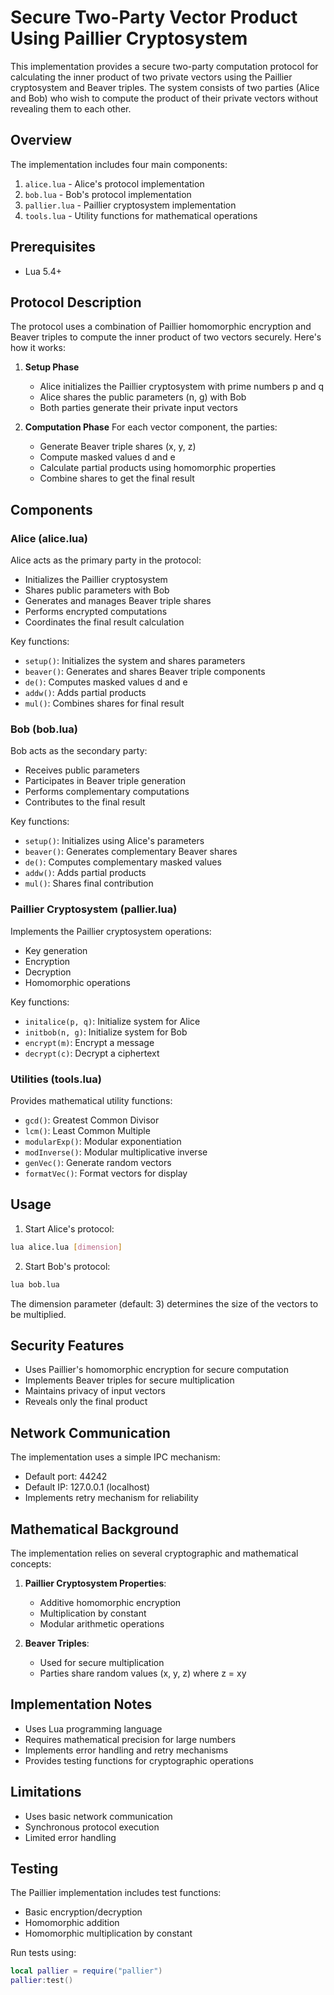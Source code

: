 # Secure Two-Party Vector Product Using Paillier Cryptosystem

This implementation provides a secure two-party computation protocol for calculating the inner product of two private vectors using the Paillier cryptosystem and Beaver triples. The system consists of two parties (Alice and Bob) who wish to compute the product of their private vectors without revealing them to each other.

## Overview

The implementation includes four main components:

1. `alice.lua` - Alice's protocol implementation
2. `bob.lua` - Bob's protocol implementation
3. `pallier.lua` - Paillier cryptosystem implementation
4. `tools.lua` - Utility functions for mathematical operations

## Prerequisites
- Lua 5.4+

## Protocol Description

The protocol uses a combination of Paillier homomorphic encryption and Beaver triples to compute the inner product of two vectors securely. Here's how it works:

1. **Setup Phase**
   - Alice initializes the Paillier cryptosystem with prime numbers p and q
   - Alice shares the public parameters (n, g) with Bob
   - Both parties generate their private input vectors

2. **Computation Phase**
   For each vector component, the parties:
   - Generate Beaver triple shares (x, y, z)
   - Compute masked values d and e
   - Calculate partial products using homomorphic properties
   - Combine shares to get the final result

## Components

### Alice (alice.lua)

Alice acts as the primary party in the protocol:
- Initializes the Paillier cryptosystem
- Shares public parameters with Bob
- Generates and manages Beaver triple shares
- Performs encrypted computations
- Coordinates the final result calculation

Key functions:
- `setup()`: Initializes the system and shares parameters
- `beaver()`: Generates and shares Beaver triple components
- `de()`: Computes masked values d and e
- `addw()`: Adds partial products
- `mul()`: Combines shares for final result

### Bob (bob.lua)

Bob acts as the secondary party:
- Receives public parameters
- Participates in Beaver triple generation
- Performs complementary computations
- Contributes to the final result

Key functions:
- `setup()`: Initializes using Alice's parameters
- `beaver()`: Generates complementary Beaver shares
- `de()`: Computes complementary masked values
- `addw()`: Adds partial products
- `mul()`: Shares final contribution

### Paillier Cryptosystem (pallier.lua)

Implements the Paillier cryptosystem operations:
- Key generation
- Encryption
- Decryption
- Homomorphic operations

Key functions:
- `initalice(p, q)`: Initialize system for Alice
- `initbob(n, g)`: Initialize system for Bob
- `encrypt(m)`: Encrypt a message
- `decrypt(c)`: Decrypt a ciphertext

### Utilities (tools.lua)

Provides mathematical utility functions:
- `gcd()`: Greatest Common Divisor
- `lcm()`: Least Common Multiple
- `modularExp()`: Modular exponentiation
- `modInverse()`: Modular multiplicative inverse
- `genVec()`: Generate random vectors
- `formatVec()`: Format vectors for display

## Usage

1. Start Alice's protocol:
```bash
lua alice.lua [dimension]
```

2. Start Bob's protocol:
```bash
lua bob.lua
```

The dimension parameter (default: 3) determines the size of the vectors to be multiplied.

## Security Features

- Uses Paillier's homomorphic encryption for secure computation
- Implements Beaver triples for secure multiplication
- Maintains privacy of input vectors
- Reveals only the final product

## Network Communication

The implementation uses a simple IPC mechanism:
- Default port: 44242
- Default IP: 127.0.0.1 (localhost)
- Implements retry mechanism for reliability

## Mathematical Background

The implementation relies on several cryptographic and mathematical concepts:

1. **Paillier Cryptosystem Properties**:
   - Additive homomorphic encryption
   - Multiplication by constant
   - Modular arithmetic operations

2. **Beaver Triples**:
   - Used for secure multiplication
   - Parties share random values (x, y, z) where z = xy

## Implementation Notes

- Uses Lua programming language
- Requires mathematical precision for large numbers
- Implements error handling and retry mechanisms
- Provides testing functions for cryptographic operations

## Limitations

- Uses basic network communication
- Synchronous protocol execution
- Limited error handling

## Testing

The Paillier implementation includes test functions:
- Basic encryption/decryption
- Homomorphic addition
- Homomorphic multiplication by constant

Run tests using:
```lua
local pallier = require("pallier")
pallier:test()
```
